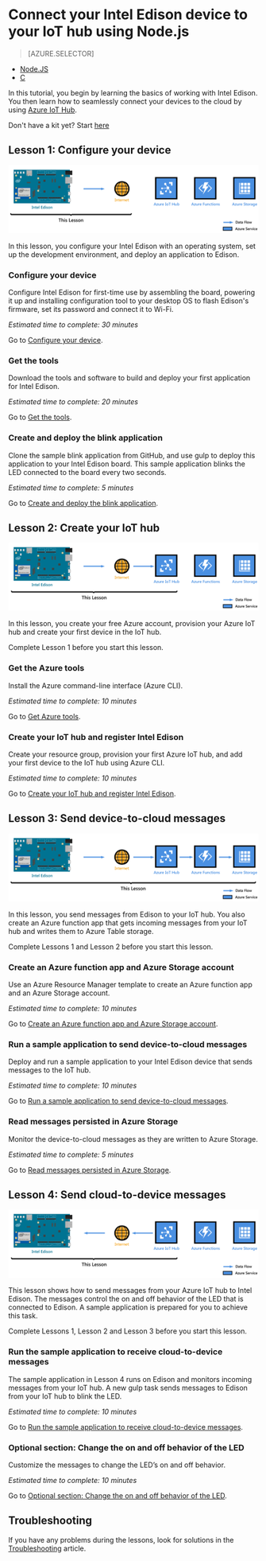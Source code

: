 <properties
    pageTitle="Connect Intel Edison (Node) to Azure IoT - Get Started | Azure"
    description="Get started with Intel Edison, create your Azure IoT hub, and connect Edison to the IoT hub"
    services="iot-hub"
    documentationcenter=""
    author="shizn"
    manager="timtl"
    tags=""
    keywords="intel edison development, azure iot hub, getting started with the internet of things, internet of things tutorial, adafruit internet of things, intel edison arduino, getting started with arduino" />
<tags
    ms.assetid="a7c9cf2d-c102-41b0-aa45-41285c6877eb"
    ms.service="iot-hub"
    ms.devlang="nodejs"
    ms.topic="article"
    ms.tgt_pltfrm="na"
    ms.workload="na"
    ms.date="11/7/2016"
    wacn.date=""
    ms.author="xshi" />


# Connect your Intel Edison device to your IoT hub using Node.js
>[AZURE.SELECTOR]
- [Node.JS](/documentation/articles/iot-hub-intel-edison-kit-node-get-started/)
- [C](/documentation/articles/iot-hub-intel-edison-kit-c-get-started/)

In this tutorial, you begin by learning the basics of working with Intel Edison. You then learn how to seamlessly connect your devices to the cloud by using [Azure IoT Hub](/documentation/articles/iot-hub-what-is-iot-hub/).

Don't have a kit yet? Start [here](/develop/iot/starter-kits)

## Lesson 1: Configure your device
![Lesson 1 end-to-end diagram](./media/iot-hub-intel-edison-lessons/e2e-lesson1.png)

In this lesson, you configure your Intel Edison with an operating system, set up the development environment, and deploy an application to Edison.

### Configure your device
Configure Intel Edison for first-time use by assembling the board, powering it up and installing configuration tool to your desktop OS to flash Edison's firmware, set its password and connect it to Wi-Fi.  

*Estimated time to complete: 30 minutes*

Go to [Configure your device][configure-your-device].

### Get the tools
Download the tools and software to build and deploy your first application for Intel Edison.

*Estimated time to complete: 20 minutes*

Go to [Get the tools][get-the-tools].

### Create and deploy the blink application
Clone the sample blink application from GitHub, and use gulp to deploy this application to your Intel Edison board. This sample application blinks the LED connected to the board every two seconds.

*Estimated time to complete: 5 minutes*

Go to [Create and deploy the blink application][create-and-deploy-the-blink-application].

## Lesson 2: Create your IoT hub
![Lesson 2 end-to-end diagram](./media/iot-hub-intel-edison-lessons/e2e-lesson2.png)

In this lesson, you create your free Azure account, provision your Azure IoT hub and create your first device in the IoT hub.

Complete Lesson 1 before you start this lesson.

### Get the Azure tools
Install the Azure command-line interface (Azure CLI).

*Estimated time to complete: 10 minutes*

Go to [Get Azure tools][get-azure-tools].

### Create your IoT hub and register Intel Edison
Create your resource group, provision your first Azure IoT hub, and add your first device to the IoT hub using Azure CLI.

*Estimated time to complete: 10 minutes*

Go to [Create your IoT hub and register Intel Edison](/documentation/articles/iot-hub-intel-edison-kit-node-lesson2-prepare-azure-iot-hub/).

## Lesson 3: Send device-to-cloud messages
![Lesson 3 end-to-end diagram](./media/iot-hub-intel-edison-lessons/e2e-lesson3.png)

In this lesson, you send messages from Edison to your IoT hub. You also create an Azure function app that gets incoming messages from your IoT hub and writes them to Azure Table storage.

Complete Lessons 1 and Lesson 2 before you start this lesson.

### Create an Azure function app and Azure Storage account
Use an Azure Resource Manager template to create an Azure function app and an Azure Storage account.

*Estimated time to complete: 10 minutes*

Go to [Create an Azure function app and Azure Storage account][create-an-azure-function-app-and-azure-storage-account].

### Run a sample application to send device-to-cloud messages
Deploy and run a sample application to your Intel Edison device that sends messages to the IoT hub.

*Estimated time to complete: 10 minutes*

Go to [Run a sample application to send device-to-cloud messages][send-device-to-cloud-messages].

### Read messages persisted in Azure Storage
Monitor the device-to-cloud messages as they are written to Azure Storage.

*Estimated time to complete: 5 minutes*

Go to [Read messages persisted in Azure Storage][read-messages-persisted-in-azure-storage].

## Lesson 4: Send cloud-to-device messages
![Lesson 4 end-to-end diagram](./media/iot-hub-intel-edison-lessons/e2e-lesson4.png)

This lesson shows how to send messages from your Azure IoT hub to Intel Edison. The messages control the on and off behavior of the LED that is connected to Edison. A sample application is prepared for you to achieve this task.

Complete Lessons 1, Lesson 2 and Lesson 3 before you start this lesson.

### Run the sample application to receive cloud-to-device messages
The sample application in Lesson 4 runs on Edison and monitors incoming messages from your IoT hub. A new gulp task sends messages to Edison from your IoT hub to blink the LED.

*Estimated time to complete: 10 minutes*

Go to [Run the sample application to receive cloud-to-device messages][receive-cloud-to-device-messages].

### Optional section: Change the on and off behavior of the LED
Customize the messages to change the LED’s on and off behavior.

*Estimated time to complete: 10 minutes*

Go to [Optional section: Change the on and off behavior of the LED][change-the-on-and-off-behavior-of-the-led].

## Troubleshooting
If you have any problems during the lessons, look for solutions in the [Troubleshooting][troubleshooting] article.
<!-- Images and links -->

[configure-your-device]: /documentation/articles/iot-hub-intel-edison-kit-node-lesson1-configure-your-device/
[get-the-tools]: /documentation/articles/iot-hub-intel-edison-kit-node-lesson1-get-the-tools-win32/
[create-and-deploy-the-blink-application]: /documentation/articles/iot-hub-intel-edison-kit-node-lesson1-deploy-blink-app/
[get-azure-tools]: /documentation/articles/iot-hub-intel-edison-kit-node-lesson2-get-azure-tools-win32/
[create-an-azure-function-app-and-azure-storage-account]: /documentation/articles/iot-hub-intel-edison-kit-node-lesson3-deploy-resource-manager-template/
[send-device-to-cloud-messages]: /documentation/articles/iot-hub-intel-edison-kit-node-lesson3-run-azure-blink/
[read-messages-persisted-in-azure-storage]: /documentation/articles/iot-hub-intel-edison-kit-node-lesson3-read-table-storage/
[receive-cloud-to-device-messages]: /documentation/articles/iot-hub-intel-edison-kit-node-lesson4-send-cloud-to-device-messages/
[change-the-on-and-off-behavior-of-the-led]: /documentation/articles/iot-hub-intel-edison-kit-node-lesson4-change-led-behavior/
[troubleshooting]: /documentation/articles/iot-hub-intel-edison-kit-node-troubleshooting/